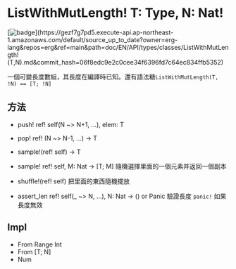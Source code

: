 # ListWithMutLength! T: Type, N: Nat&excl;

[![badge](https://img.shields.io/endpoint.svg?url=https%3A%2F%2Fgezf7g7pd5.execute-api.ap-northeast-1.amazonaws.com%2Fdefault%2Fsource_up_to_date%3Fowner%3Derg-lang%26repos%3Derg%26ref%3Dmain%26path%3Ddoc/EN/API/types/classes/ListWithMutLength!(T,N).md%26commit_hash%3D06f8edc9e2c0cee34f6396fd7c64ec834ffb5352)](https://gezf7g7pd5.execute-api.ap-northeast-1.amazonaws.com/default/source_up_to_date?owner=erg-lang&repos=erg&ref=main&path=doc/EN/API/types/classes/ListWithMutLength!(T,N).md&commit_hash=06f8edc9e2c0cee34f6396fd7c64ec834ffb5352)

一個可變長度數組，其長度在編譯時已知。還有語法糖`ListWithMutLength(T, !N) == [T; !N]`

## 方法

* push! ref! self(N ~> N+1, ...), elem: T

* pop! ref! (N ~> N-1, ...) -> T

* sample!(ref! self) -> T
* sample! ref! self, M: Nat -> [T; M]
  隨機選擇里面的一個元素并返回一個副本

* shuffle!(ref! self)
  把里面的東西隨機擺放

* assert_len ref! self(_ ~> N, ...), N: Nat -> () or Panic
  驗證長度
  `panic!` 如果長度無效

## Impl

* From Range Int
* From [T; N]
* Num
